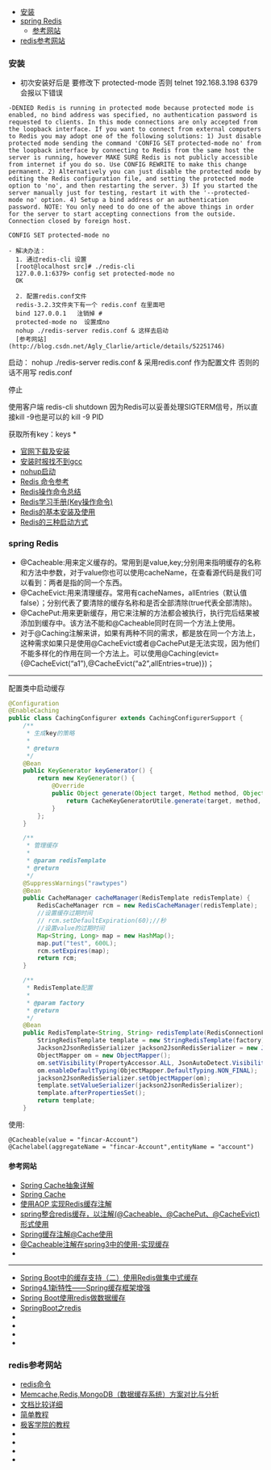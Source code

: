 <!-- toc -->

- [安装](#安装)
- [spring Redis](#spring-redis)
  - [参考网站](#参考网站)
- [redis参考网站](#redis参考网站)

<!-- tocstop -->



### 安装

- 初次安装好后是 要修改下 protected-mode 否则 telnet 192.168.3.198 6379 会报以下错误

```
-DENIED Redis is running in protected mode because protected mode is enabled, no bind address was specified, no authentication password is requested to clients. In this mode connections are only accepted from the loopback interface. If you want to connect from external computers to Redis you may adopt one of the following solutions: 1) Just disable protected mode sending the command 'CONFIG SET protected-mode no' from the loopback interface by connecting to Redis from the same host the server is running, however MAKE SURE Redis is not publicly accessible from internet if you do so. Use CONFIG REWRITE to make this change permanent. 2) Alternatively you can just disable the protected mode by editing the Redis configuration file, and setting the protected mode option to 'no', and then restarting the server. 3) If you started the server manually just for testing, restart it with the '--protected-mode no' option. 4) Setup a bind address or an authentication password. NOTE: You only need to do one of the above things in order for the server to start accepting connections from the outside.
Connection closed by foreign host.

CONFIG SET protected-mode no

- 解决办法：
  1. 通过redis-cli 设置
  [root@localhost src]# ./redis-cli
  127.0.0.1:6379> config set protected-mode no
  OK

  2. 配置redis.conf文件
  redis-3.2.3文件夹下有一个 redis.conf 在里面吧
  bind 127.0.0.1   注销掉 #
  protected-mode no  设置成no
  nohup ./redis-server redis.conf & 这样去启动
  [参考网站](http://blog.csdn.net/Agly_Clarlie/article/details/52251746)
```
启动： nohup ./redis-server redis.conf &
  采用redis.conf 作为配置文件 否则的话不用写 redis.conf


停止

使用客户端
redis-cli shutdown
因为Redis可以妥善处理SIGTERM信号，所以直接kill -9也是可以的
kill -9 PID

获取所有key：keys *

- [官网下载及安装](http://redis.io/download)
- [安装时报找不到gcc](http://blog.csdn.net/xie0812/article/details/22064167)
- [nohup启动](http://www.cnblogs.com/allenblogs/archive/2011/05/19/2051136.html)
- [Redis 命令参考](http://doc.redisfans.com/)
- [Redis操作命令总结](http://www.jb51.net/article/61793.htm)
- [Redis学习手册(Key操作命令)](http://www.cnblogs.com/stephen-liu74/archive/2012/03/26/2356951.html)
- [Redis的基本安装及使用](http://www.cnblogs.com/nick-huang/p/5762565.html)
- [Redis的三种启动方式](http://www.tuicool.com/articles/aQbQ3u)

### spring Redis

- @Cacheable:用来定义缓存的。常用到是value,key;分别用来指明缓存的名称和方法中参数，对于value你也可以使用cacheName，在查看源代码是我们可以看到：两者是指的同一个东西。
- @CacheEvict:用来清理缓存。常用有cacheNames，allEntries（默认值false）；分别代表了要清除的缓存名称和是否全部清除(true代表全部清除)。
- @CachePut:用来更新缓存，用它来注解的方法都会被执行，执行完后结果被添加到缓存中。该方法不能和@Cacheable同时在同一个方法上使用。
- 对于@Caching注解来讲，如果有两种不同的需求，都是放在同一个方法上，这种需求如果只是使用@CacheEvict或者@CachePut是无法实现，因为他们不能多样化的作用在同一个方法上。可以使用@Caching(evict={@CacheEvict(“a1”),@CacheEvict(“a2”,allEntries=true)})；
----
配置类中启动缓存
```java
@Configuration
@EnableCaching
public class CachingConfigurer extends CachingConfigurerSupport {
    /**
     * 生成key的策略
     *
     * @return
     */
    @Bean
    public KeyGenerator keyGenerator() {
        return new KeyGenerator() {
            @Override
            public Object generate(Object target, Method method, Object... params) {
                return CacheKeyGeneratorUtile.generate(target, method, params);
            }
        };
    }

    /**
     * 管理缓存
     *
     * @param redisTemplate
     * @return
     */
    @SuppressWarnings("rawtypes")
    @Bean
    public CacheManager cacheManager(RedisTemplate redisTemplate) {
        RedisCacheManager rcm = new RedisCacheManager(redisTemplate);
        //设置缓存过期时间
        // rcm.setDefaultExpiration(60);//秒
        //设置value的过期时间
        Map<String, Long> map = new HashMap();
        map.put("test", 600L);
        rcm.setExpires(map);
        return rcm;
    }

    /**
     * RedisTemplate配置
     *
     * @param factory
     * @return
     */
    @Bean
    public RedisTemplate<String, String> redisTemplate(RedisConnectionFactory factory) {
        StringRedisTemplate template = new StringRedisTemplate(factory);
        Jackson2JsonRedisSerializer jackson2JsonRedisSerializer = new Jackson2JsonRedisSerializer(Object.class);
        ObjectMapper om = new ObjectMapper();
        om.setVisibility(PropertyAccessor.ALL, JsonAutoDetect.Visibility.ANY);
        om.enableDefaultTyping(ObjectMapper.DefaultTyping.NON_FINAL);
        jackson2JsonRedisSerializer.setObjectMapper(om);
        template.setValueSerializer(jackson2JsonRedisSerializer);
        template.afterPropertiesSet();
        return template;
    }
```
使用:
```
@Cacheable(value = "fincar-Account")
@Cachelabel(aggregateName = "fincar-Account",entityName = "account")

```
  #### 参考网站
- [Spring Cache抽象详解](http://jinnianshilongnian.iteye.com/blog/2001040)
- [Spring Cache](http://www.cnblogs.com/rollenholt/p/4202631.html)
- [使用AOP 实现Redis缓存注解](http://www.tuicool.com/articles/beUVjyB)
- [ spring整合redis缓存，以注解(@Cacheable、@CachePut、@CacheEvict)形式使用](http://blog.csdn.net/aqsunkai/article/details/51758900)
- [Spring缓存注解@Cache使用](http://tom-seed.iteye.com/blog/2104430)
- [@Cacheable注解在spring3中的使用-实现缓存]()
- []()

----
- [Spring Boot中的缓存支持（二）使用Redis做集中式缓存](http://blog.didispace.com/springbootcache2/)
- [Spring4.1新特性——Spring缓存框架增强](http://www.tuicool.com/articles/vEV7Bz)
- [Spring Boot使用redis做数据缓存](http://wiselyman.iteye.com/blog/2184884)
- [SpringBoot之redis](http://my.oschina.net/wangnian/blog/661389)
- [](http://jinnianshilongnian.iteye.com/blog/2001040)
- []()
- []()
- []()


### redis参考网站

- [redis命令](http://www.yiibai.com/redis/keys_ttl.html)
- [Memcache,Redis,MongoDB（数据缓存系统）方案对比与分析](http://blog.csdn.net/suifeng3051/article/details/23739295)
- [文档比较详细](http://www.redis.cn/documentation.html)
- [简单教程](http://www.runoob.com/redis/redis-commands.html)
- [极客学院的教程](http://wiki.jikexueyuan.com/project/all-about-redis/DataStructure/key/expire.html)
- []()
- []()
- []()
- []()
